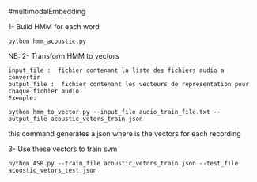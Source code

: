 #multimodalEmbedding

1- Build HMM for each word

   `python hmm_acoustic.py`
   
   NB:
2- Transform HMM to vectors

    input_file :  fichier contenant la liste des fichiers audio a convertir
    output_file :  fichier contenant les vecteurs de representation pour chaque fichier audio
    Exemple:
   `python hmm_to_vector.py --input_file audio_train_file.txt --output_file acoustic_vetors_train.json`  
   
   this command generates a json where is the vectors for each recording
   
3- Use these vectors to train svm

   `python ASR.py --train_file acoustic_vetors_train.json --test_file  acoustic_vetors_test.json`
